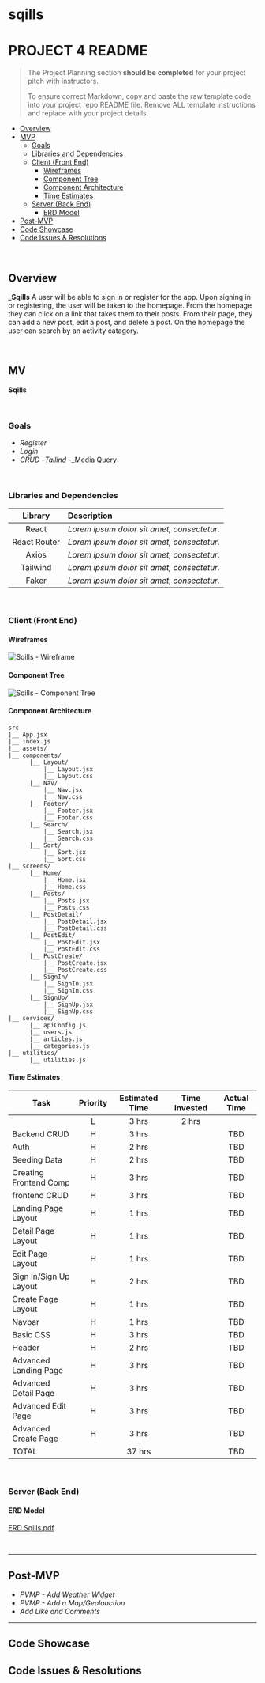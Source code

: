 # sqills
# PROJECT 4 README <!-- omit in toc -->

> The Project Planning section **should be completed** for your project pitch with instructors.
>
> To ensure correct Markdown, copy and paste the raw template code into your project repo README file. Remove ALL template instructions and replace with your project details.

- [Overview](#overview)
- [MVP](#mvp)
  - [Goals](#goals)
  - [Libraries and Dependencies](#libraries-and-dependencies)
  - [Client (Front End)](#client-front-end)
    - [Wireframes](#wireframes)
    - [Component Tree](#component-tree)
    - [Component Architecture](#component-architecture)
    - [Time Estimates](#time-estimates)
  - [Server (Back End)](#server-back-end)
    - [ERD Model](#erd-model)
- [Post-MVP](#post-mvp)
- [Code Showcase](#code-showcase)
- [Code Issues & Resolutions](#code-issues--resolutions)

<br>

## Overview

_**Sqills** A user will be able to sign in or register for the app. Upon signing in or registering, the user will be taken to the homepage. From the homepage they can click on a link that takes them to their posts. From their page, they can add a new post, edit a post, and delete a post. On the homepage the user can search by an activity catagory. 


<br>

## MV
**Sqills** 

<br>

### Goals

- _Register_
- _Login_
- _CRUD_
-_Tailind_
-_Media Query

<br>

### Libraries and Dependencies

|     Library      | Description                                |
| :--------------: | :----------------------------------------- |
|      React       | _Lorem ipsum dolor sit amet, consectetur._ |
|   React Router   | _Lorem ipsum dolor sit amet, consectetur._ |
|     Axios        | _Lorem ipsum dolor sit amet, consectetur._ |
|    Tailwind      | _Lorem ipsum dolor sit amet, consectetur._ |
|     Faker        | _Lorem ipsum dolor sit amet, consectetur._ |


<br>

### Client (Front End)

#### Wireframes

![Sqills - Wireframe](https://user-images.githubusercontent.com/82549011/130812580-6dabb59a-b823-4d2a-b0b8-f05205c17eb6.png)




#### Component Tree

![Sqills - Component Tree](https://user-images.githubusercontent.com/82549011/130812817-812af09d-dfda-4014-b450-626f17be7fb9.png)

#### Component Architecture



```
src
|__ App.jsx
|__ index.js
|__ assets/
|__ components/
      |__ Layout/
          |__ Layout.jsx
          |__ Layout.css
      |__ Nav/
          |__ Nav.jsx
          |__ Nav.css
      |__ Footer/
          |__ Footer.jsx
          |__ Footer.css
      |__ Search/
          |__ Search.jsx
          |__ Search.css
      |__ Sort/
          |__ Sort.jsx
          |__ Sort.css
|__ screens/
      |__ Home/
          |__ Home.jsx
          |__ Home.css
      |__ Posts/
          |__ Posts.jsx
          |__ Posts.css
      |__ PostDetail/
          |__ PostDetail.jsx
          |__ PostDetail.css
      |__ PostEdit/
          |__ PostEdit.jsx
          |__ PostEdit.css
      |__ PostCreate/
          |__ PostCreate.jsx
          |__ PostCreate.css
      |__ SignIn/
          |__ SignIn.jsx
          |__ SignIn.css
      |__ SignUp/
          |__ SignUp.jsx
          |__ SignUp.css
|__ services/
      |__ apiConfig.js
      |__ users.js
      |__ articles.js
      |__ categories.js
|__ utilities/
      |__ utilities.js
```


#### Time Estimates


| Task                | Priority | Estimated Time | Time Invested | Actual Time |
| ------------------- | :------: | :------------: | :-----------: | :---------: |
|     |    L     |     3 hrs      |     2 hrs     |       |
|  Backend CRUD       |    H     |     3 hrs      |        |     TBD     |
| Auth                |    H     |     2 hrs      |        |     TBD     |
| Seeding Data        |    H     |     2 hrs      |          |     TBD     |
| Creating Frontend Comp |    H     |     3 hrs      |          |     TBD     |
| frontend CRUD       |    H     |     3 hrs      |          |     TBD     |
| Landing Page Layout |    H     |     1 hrs      |        |     TBD     |
| Detail Page Layout |    H     |     1 hrs      |         |     TBD     |
| Edit Page Layout   |    H     |     1 hrs      |          |     TBD     |
| Sign In/Sign Up Layout|    H     |     2 hrs      |          |     TBD     |
| Create Page Layout |    H     |    1 hrs      |          |     TBD     |
| Navbar             |    H     |     1 hrs      |          |     TBD     |
| Basic CSS          |    H     |     3 hrs      |          |     TBD     |
| Header             |    H     |     2 hrs      |          |     TBD     |
| Advanced Landing Page |    H     |     3 hrs      |          |     TBD     |
| Advanced Detail Page |    H     |     3 hrs      |          |     TBD     |
| Advanced Edit Page |    H     |     3 hrs      |          |     TBD     |
| Advanced Create Page |    H     |     3 hrs      |          |     TBD     |
| TOTAL               |          |     37 hrs      |         |     TBD     |



<br>

### Server (Back End)

#### ERD Model


[ERD Sqills.pdf](https://github.com/andersonnash/sqills/files/7048096/Sqills.pdf)

<br>

***

## Post-MVP
- _PVMP - Add Weather Widget_
- _PVMP - Add a Map/Geoloaction_
- _Add Like and Comments_


***

## Code Showcase


## Code Issues & Resolutions

